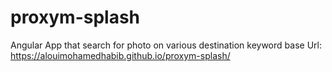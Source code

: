 # proxym-splash
Angular App that search for photo on various destination keyword base
Url: https://alouimohamedhabib.github.io/proxym-splash/
